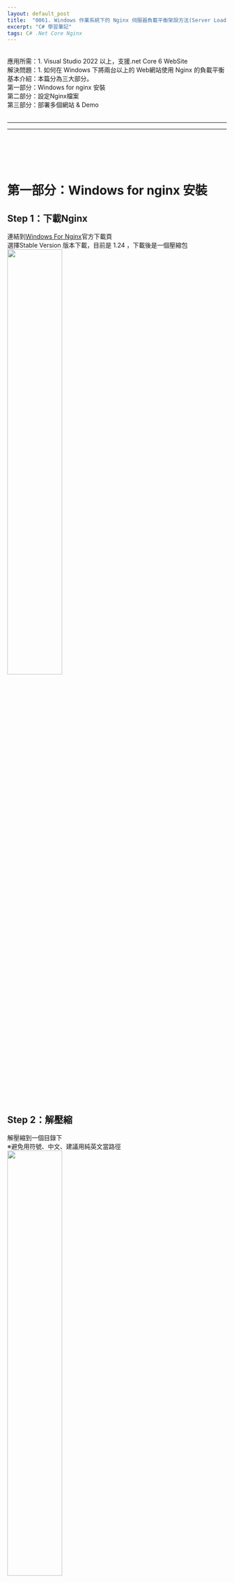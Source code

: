 ```yaml
---
layout: default_post
title:  "0061. Windows 作業系統下的 Nginx 伺服器負載平衡架設方法(Server Load Balancer, SLB)"
excerpt: "C# 學習筆記"
tags: C# .Net Core Nginx 
---
```

<div class="summary">
<br/>應用所需：1. Visual Studio 2022 以上，支援.net Core 6 WebSite
<br/>解決問題：1. 如何在 Windows 下將兩台以上的 Web網站使用 Nginx 的負載平衡
<br/>基本介紹：本篇分為三大部分。
<br/>第一部分：Windows for nginx 安裝
<br/>第二部分：設定Nginx檔案
<br/>第三部分：部署多個網站 & Demo

</div>

<div class="title">
    <br/><hr class="titleinner">
	<span></span>
	<hr class="titleinner"><br/>
</div>

<br/><br/>
<h1>第一部分：Windows for nginx 安裝</h1>

<h2>Step 1：下載Nginx</h2>
連結到<a href="https://nginx.org/en/download.html">Windows For Nginx</a>官方下載頁
<br/>選擇Stable Version 版本下載，目前是 1.24 ，下載後是一個壓縮包
<br/> <img src="/assets/image/LearnNote/2024_01_14/001.png" width="50%" height="50%" />
<br/>

<h2>Step 2：解壓縮</h2>
解壓縮到一個目錄下
<br/>※避免用符號、中文、建議用純英文當路徑
<br/> <img src="/assets/image/LearnNote/2024_01_14/002.png" width="50%" height="50%" />
<br/>

<h2>Step 3：命令提示字元-執行</h2>
開啟命令提式字元，輸入以下，即可執行

``` bat
nginx 
```

<br/> <img src="/assets/image/LearnNote/2024_01_14/003.png" width="50%" height="50%" />
<br/>

<h2>Step 4：確認啟動Nginx</h2>
開啟瀏覽器 -> 輸入以下 Url -> 可以看到nginx 已經啟動了 

``` markdown
http://localhost:80
```
<br/> 如果沒有啟動，先確認IIS 是否有80 Port重複了
<br/> <img src="/assets/image/LearnNote/2024_01_14/004.png" width="50%" height="50%" />
<br/>

<h2>Step 5：常駐程式</h2>
打開工作管理員，可以發現 Windows 版本的 Nginx在執行時就會常駐
<br/> <img src="/assets/image/LearnNote/2024_01_14/005.png" width="50%" height="50%" />
<br/>



<br/><br/>
<h1>第二部分：設定Nginx檔案</h1>

<h2>Step 1：打開設定檔案</h2>
到 nginx 的目錄下，開啟 nginx.conf 檔案。
<br/> <img src="/assets/image/LearnNote/2024_01_14/006.png" width="50%" height="50%" />
<br/>

<h2>Step 2：設定伺服器</h2>
我們架設雙伺服器，6001 與 6002 ，入口統一都是 6055

``` markdown
    # 負載平衡導向到的伺服器
	upstream backend {
        server localhost:6001;
        server localhost:6002;
    }

    # 主要開出的端口，統一由此進入
    server {
        listen 6055;

        location / {
            proxy_pass http://backend;

            proxy_http_version 1.1;
            proxy_set_header Upgrade $http_upgrade;
            proxy_set_header Connection 'upgrade';
            proxy_set_header Host $host;
            proxy_cache_bypass $http_upgrade;
        }
    }

```

<br/> <img src="/assets/image/LearnNote/2024_01_14/007.png" width="50%" height="50%" />
<br/>


<br/><br/>
<h1>第三部分：部署多個網站 & Demo</h1>

<h2>Step 1：網站Port 6001 - 部署設定</h2>
我們部署了預設的 Asp.net Core MVC WebSite的網站，並且放在 web1 資料夾下
<br/>然後在 json設定檔案設定為 `主機A` 當辨識用
<br/> <img src="/assets/image/LearnNote/2024_01_14/008.png" width="50%" height="50%" />
<br/>

<h2>Step 2：網站Port 6001 - 啟動</h2>
打開命令提示字元 -> 輸入以下 -> 啟動網站

```
dotnet TestWebSite.dll --urls=http://localhost:6001
```

<br/>Web1 使用的 Port:6001 
<br/> <img src="/assets/image/LearnNote/2024_01_14/009.png" width="50%" height="50%" />
<br/>

<h2>Step 3：網站Port 6002 - 部署設定</h2>
接著部署 web2 ，將檔案放在資料夾下
<br/>json設定檔案設定為 `主機B` 當辨識用
<br/> <img src="/assets/image/LearnNote/2024_01_14/010.png" width="50%" height="50%" />
<br/>

<h2>Step 4：網站Port 6002 - 啟動</h2>
打開命令提示字元 -> 輸入以下 -> 啟動網站

```
dotnet TestWebSite.dll --urls=http://localhost:6002
```

<br/>Web2 使用的 Port:6002
<br/>可以看到 web1、web2 同時啟動
<br/> <img src="/assets/image/LearnNote/2024_01_14/011.png" width="50%" height="50%" />
<br/>


<h2>Step 5：打開Nginx</h2>
先打開工作管理員 -> 關閉舊的 nginx.exe -> 然後再次執行 nginx
<br/> <img src="/assets/image/LearnNote/2024_01_14/003.png" width="50%" height="50%" />
<br/>

<h2>Step 6：負載平衡 - 打開瀏覽器測試</h2>
打開任意瀏覽器，輸入以下 Url ，走向到負載平衡的主頁 

```
http://localhost:6055
```

<br/>可以看到成功連結到網站
<br/> <img src="/assets/image/LearnNote/2024_01_14/012.png" width="50%" height="50%" />
<br/>

<h2>Step 7：負載平衡 - 確認成功</h2>
在此網頁上，瘋狂的按F5 (重新整理網站)

```
http://localhost:6055
```

<br/>可以發現每次都會讓 Nginx 的負載平衡分流到 web1(6001) 或 web2(6002)。完成 Nginx 負載平衡。
<br/> <img src="/assets/image/LearnNote/2024_01_14/013.png" width="50%" height="50%" />
<br/>
